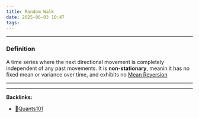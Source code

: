 ```yaml
---
title: Random Walk
date: 2025-06-03 10:47
tags: 
---
```


----

### Definition 
A time series where the next directional movement is completely independent of any past movements. 
It is **non-stationary**, meanin it has no fixed mean or variance over time, and exhibits no [Mean Reversion](mean_reversion)






----

----
**Backlinks:**
- [📂Quants101](/📁Quants101)
